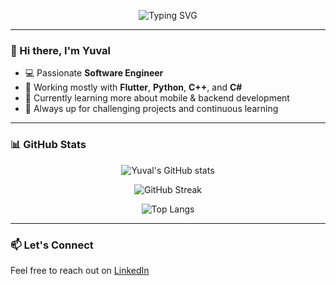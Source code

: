<p align="center">
  <img src="https://readme-typing-svg.demolab.com?font=Fira+Code&duration=4000&pause=500&color=F75C7E&center=true&vCenter=true&width=435&lines=Software+Engineer+%F0%9F%92%BB;Flutter+%7C+Python+%7C+C%2B%2B+%7C+C%23;Welcome+to+my+GitHub+%F0%9F%92%AB" alt="Typing SVG" />
</p>

---

### 👋 Hi there, I'm Yuval

- 💻 Passionate **Software Engineer**  
- 🔧 Working mostly with **Flutter**, **Python**, **C++**, and **C#**  
- 🌱 Currently learning more about mobile & backend development  
- 🚀 Always up for challenging projects and continuous learning  

---

### 📊 GitHub Stats

<p align="center">
  <img src="https://github-readme-stats.vercel.app/api?username=yuval840&show_icons=true&theme=tokyonight" alt="Yuval's GitHub stats" />
</p>

<p align="center">
  <img src="https://streak-stats.demolab.com?user=yuval840&theme=tokyonight&hide_border=true" alt="GitHub Streak" />
</p>

<p align="center">
  <img src="https://github-readme-stats.vercel.app/api/top-langs/?username=yuval840&layout=compact&theme=tokyonight" alt="Top Langs" />
</p>

---

### 📫 Let's Connect

Feel free to reach out on [LinkedIn](https://linkedin.com/in/yourprofile)
